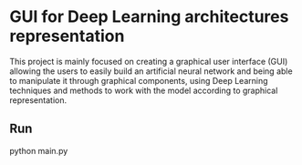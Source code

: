 # GUI for Deep Learning architectures representation
This project is mainly focused on creating a graphical user interface (GUI) allowing the users to easily build an artificial neural network and being able to manipulate it through graphical components, using Deep Learning techniques and methods to work with the model according to graphical representation. 
## Run 
python main.py

